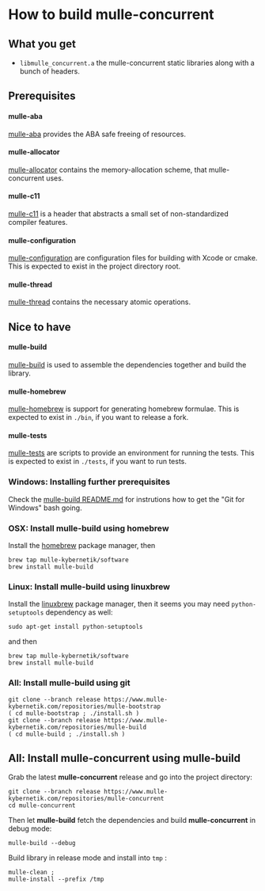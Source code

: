# How to build mulle-concurrent


## What you get

* `libmulle_concurrent.a` the mulle-concurrent static libraries along with a
bunch of headers.


## Prerequisites

#### mulle-aba

[mulle-aba](//www.mulle-kybernetik.com/software/git/mulle-aba/) provides the
ABA safe freeing of resources.

#### mulle-allocator

[mulle-allocator](//www.mulle-kybernetik.com/software/git/mulle-allocator/) contains the memory-allocation scheme, that mulle-concurrent uses.

#### mulle-c11

[mulle-c11](//www.mulle-kybernetik.com/software/git/mulle-c11/) is a header
that abstracts a small set of non-standardized compiler features.

#### mulle-configuration

[mulle-configuration](//www.mulle-kybernetik.com/software/git/mulle-configuration/)
are configuration files for building with Xcode or cmake. This is expected to
exist in the project directory root.

#### mulle-thread

[mulle-thread](//www.mulle-kybernetik.com/software/git/mulle-thread/) contains
the necessary atomic operations.



## Nice to have

#### mulle-build

[mulle-build](//www.mulle-kybernetik.com/software/git/mulle-build) is used
to assemble the dependencies together and build the library.

#### mulle-homebrew

[mulle-homebrew](//www.mulle-kybernetik.com/software/git/mulle-homebrew/) is
support for generating homebrew formulae. This is expected to
exist in `./bin`, if you want to release a fork.

#### mulle-tests

[mulle-tests](//www.mulle-kybernetik.com/software/git/mulle-tests/) are
scripts to provide an environment for running the tests. This is expected to
exist in `./tests`, if you want to run tests.


### Windows: Installing further prerequisites

Check the [mulle-build README.md](//www.mulle-kybernetik.com/software/git/mulle-build/README.md)
for instrutions how to get the "Git for Windows" bash going.


### OSX: Install mulle-build using homebrew

Install the [homebrew](//brew.sh/) package manager, then

```
brew tap mulle-kybernetik/software
brew install mulle-build
```

### Linux: Install mulle-build using linuxbrew

Install the [linuxbrew](//linuxbrew.sh/) package manager, then it seems you
may need `python-setuptools` dependency as well:

```
sudo apt-get install python-setuptools
```

and then

```
brew tap mulle-kybernetik/software
brew install mulle-build
```

### All: Install mulle-build using git

```
git clone --branch release https://www.mulle-kybernetik.com/repositories/mulle-bootstrap
( cd mulle-bootstrap ; ./install.sh )
git clone --branch release https://www.mulle-kybernetik.com/repositories/mulle-build
( cd mulle-build ; ./install.sh )
```

## All: Install mulle-concurrent using mulle-build


Grab the latest **mulle-concurrent** release and go into the project directory:

```
git clone --branch release https://www.mulle-kybernetik.com/repositories/mulle-concurrent
cd mulle-concurrent
```

Then let **mulle-build** fetch the dependencies and
build **mulle-concurrent** in debug mode:

```
mulle-build --debug
```

Build library in release mode and install into `tmp` :

```
mulle-clean ;
mulle-install --prefix /tmp
```
